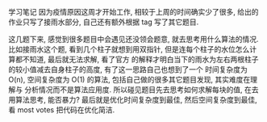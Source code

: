 学习笔记
因为疫情原因这周才开始工作, 相较于上周的时间确实少了很多, 给出的作业只写了接雨水部分,
自己还有额外根据 tag 写了其它题目.

这几题下来, 感觉到很多题目中会遇见还没领会题意, 就去思考用什么算法的情况. 比如接雨水这个题,
看到几个柱子就想到用双指针, 但是连每个柱子的水位怎么计算都不知道, 最后就无法求解, 看了官方
的解释才明白当下的雨水为左右两根柱子的较小值减去自身柱子的高度, 有了这一思路自己也想到了一个
时间复杂度为 O(n), 空间复杂度为 O(1) 的算法, 包括自己做的很多其它题目发现, 其实难度在理解与
分析情况而不是算法应用度. 所以碰见题目先去思考如何求解每块的值, 在去用算法思考, 能否暴力? 
最后就是优化时间复杂度到最佳, 然后空间复杂度到最佳, 看 most votes 把代码在优化简洁.
